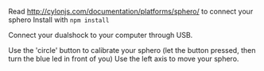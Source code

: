 Read http://cylonjs.com/documentation/platforms/sphero/ to connect your sphero
Install with <code>npm install</code>

Connect your dualshock to your computer through USB.

Use the 'circle' button to calibrate your sphero (let the button pressed, then turn the blue led in front of you)
Use the left axis to move your sphero.